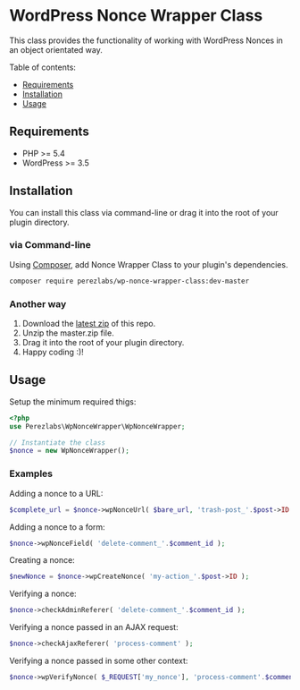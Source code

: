 # WordPress Nonce Wrapper Class

This class provides the functionality of working with WordPress Nonces in an object orientated way.

Table of contents:
 * [Requirements](#requirements)
 * [Installation](#installation)
 * [Usage](#usage)

## Requirements

* PHP >= 5.4
* WordPress >= 3.5

## Installation

You can install this class via command-line or drag it into the root of your plugin directory.

### via Command-line

Using [Composer](https://getcomposer.org/), add Nonce Wrapper Class to your plugin's dependencies.

```sh
composer require perezlabs/wp-nonce-wrapper-class:dev-master
```

### Another way

1. Download the [latest zip](https://github.com/perezlabs/wp-nonce-wrapper-class/archive/master.zip) of this repo.
2. Unzip the master.zip file.
3. Drag it into the root of your plugin directory.
4. Happy coding :)!

## Usage

Setup the minimum required thigs:

```php
<?php
use Perezlabs\WpNonceWrapper\WpNonceWrapper;

// Instantiate the class
$nonce = new WpNonceWrapper();
```
### Examples

Adding a nonce to a URL:

```php
$complete_url = $nonce->wpNonceUrl( $bare_url, 'trash-post_'.$post->ID );
```

Adding a nonce to a form:

```php
$nonce->wpNonceField( 'delete-comment_'.$comment_id );
```

Creating a nonce:

```php
$newNonce = $nonce->wpCreateNonce( 'my-action_'.$post->ID );
```

Verifying a nonce:

```php
$nonce->checkAdminReferer( 'delete-comment_'.$comment_id );
```

Verifying a nonce passed in an AJAX request:

```php
$nonce->checkAjaxReferer( 'process-comment' );
```

Verifying a nonce passed in some other context:

```php
$nonce->wpVerifyNonce( $_REQUEST['my_nonce'], 'process-comment'.$comment_id );
```

